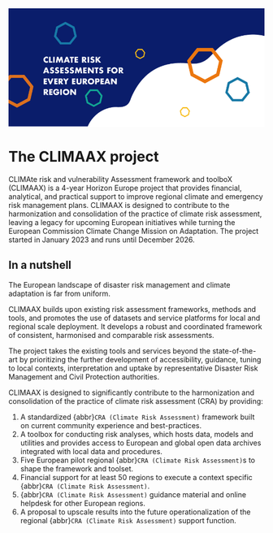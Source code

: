 <img alt="CLIMAAX" src="./images/top/Pages_Climaax_project_01_v2.png" class="page-main-photo">

The CLIMAAX project
=======================

CLIMAte risk and vulnerability Assessment framework and toolboX (CLIMAAX) is a 4-year Horizon Europe project that provides financial, analytical, and practical support to improve regional climate and emergency risk management plans. CLIMAAX is designed to contribute to the harmonization and consolidation of the practice of climate risk assessment, leaving a legacy for upcoming European initiatives while turning the European Commission Climate Change Mission on Adaptation. The project started in January 2023 and runs until December 2026.

## In a nutshell

The European landscape of disaster risk management and climate adaptation is far from uniform.

CLIMAAX builds upon existing risk assessment frameworks, methods and tools, and promotes the use of datasets and service platforms for local and regional scale deployment. It develops a robust and coordinated framework of consistent, harmonised and comparable risk assessments.

The project takes the existing tools and services beyond the state-of-the-art by prioritizing the further development of accessibility, guidance, tuning to local contexts, interpretation and uptake by representative Disaster Risk Management and Civil Protection authorities.

CLIMAAX is designed to significantly contribute to the harmonization and consolidation of the practice of climate risk assessment (CRA) by providing:

1. A standardized {abbr}`CRA (Climate Risk Assessment)` framework built on current community experience and best-practices.
2. A toolbox for conducting risk analyses, which hosts data, models and utilities and provides access to European and global open data archives integrated with local data and procedures.
3. Five European pilot regional {abbr}`CRA (Climate Risk Assessment)`s to shape the framework and toolset.
4. Financial support for at least 50 regions to execute a context specific {abbr}`CRA (Climate Risk Assessment)`.
5. {abbr}`CRA (Climate Risk Assessment)` guidance material and online helpdesk for other European regions.
6. A proposal to upscale results into the future operationalization of the regional {abbr}`CRA (Climate Risk Assessment)` support function.